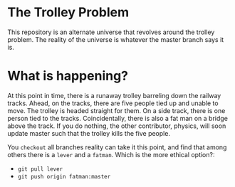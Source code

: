 # The Trolley Problem
This repository is an alternate universe that revolves around the trolley problem. The reality of the universe is whatever the master branch says it is.

# What is happening?
At this point in time, there is a runaway trolley barreling down the railway tracks. Ahead, on the tracks, there are five people tied up and unable to move. The trolley is headed straight for them. On a side track, there is one person tied to the tracks. Coincidentally, there is also a fat man on a bridge above the track. If you do nothing, the other contributor, physics, will soon update master such that the trolley kills the five people.

You `checkout` all branches reality can take it this point, and find that among others there is a `lever` and a `fatman`. Which is the more ethical option?:
- `git pull lever`
- `git push origin fatman:master`
